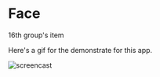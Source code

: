 # Face
16th group's item

Here's a gif for the demonstrate for this app.


![screencast](https://github.com/android-app-development-course/Face/blob/master/ScreenRecording_01-05-2018%2015_03_20180106223826.gif)
